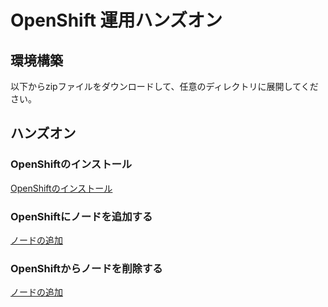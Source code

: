 # OpenShift 運用ハンズオン

## 環境構築

以下からzipファイルをダウンロードして、任意のディレクトリに展開してください。

## ハンズオン

### OpenShiftのインストール

[OpenShiftのインストール](/docs/install.md)

### OpenShiftにノードを追加する

[ノードの追加](/docs/add_node.md)

### OpenShiftからノードを削除する

[ノードの追加](/docs/delete_node.md)
